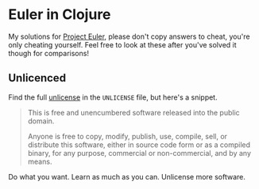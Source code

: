 # Euler in Clojure

My solutions for [Project Euler][pu], please don't copy answers to cheat, you're only cheating yourself. Feel free to look at these after you've solved it though for comparisons!

## Unlicenced

Find the full [unlicense][] in the `UNLICENSE` file, but here's a snippet.

>This is free and unencumbered software released into the public domain.
>
>Anyone is free to copy, modify, publish, use, compile, sell, or distribute this software, either in source code form or as a compiled binary, for any purpose, commercial or non-commercial, and by any means.

Do what you want. Learn as much as you can. Unlicense more software.

[unlicense]: http://unlicense.org/
[pu]: https://projecteuler.net/
